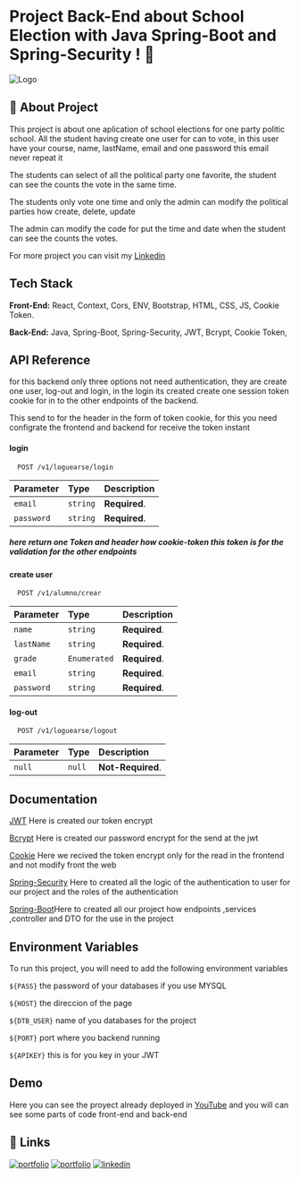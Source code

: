 # Project Back-End about School Election with Java Spring-Boot and Spring-Security ! 👋


![Logo](https://i.pinimg.com/736x/75/ad/bf/75adbf09fc8de34d0febb9cb7714764a.jpg)


## 🚀 About Project
This project is about one aplication of school elections for one party politic school.
All the student having create one  user for can to vote, in this user have your course, name, lastName, email and one password this email never repeat it 

The students can select of all the political party one favorite, the student can see the counts the vote in the same time.

The students only vote one time and only the admin can modify the political parties how create, delete, update

The admin can modify the code for put the time and date when the student can see the counts the votes.

For more project you can visit my
[Linkedin](https://www.linkedin.com/in/edwin-castro-13a763272/)
## Tech Stack

**Front-End:** React, Context, Cors, ENV, Bootstrap, HTML, CSS, JS, Cookie Token.

**Back-End:** Java, Spring-Boot, Spring-Security, JWT, Bcrypt, Cookie Token,


## API Reference

for this backend only three options not need authentication, they are create one user, log-out and login, in the login its created create one session token cookie for in to the other endpoints of the backend.

This send to for the header in the form of token cookie, for this you need configrate the frontend and backend for receive the token instant

#### login

```http
  POST /v1/loguearse/login
```

| Parameter | Type     | Description                |
| :-------- | :------- | :------------------------- |
| `email` | `string` | **Required**.|
| `password` | `string` | **Required**.|

##### here return one Token and header how cookie-token this token is for the validation for the other endpoints


#### create user

```http
  POST /v1/alumno/crear
```

| Parameter | Type     | Description                       |
| :-------- | :------- | :-------------------------------- |
| `name` | `string` | **Required**. |
| `lastName` | `string` | **Required**. |
| `grade` | `Enumerated` | **Required**.  |
| `email` | `string` | **Required**.  |
| `password` | `string` | **Required**. |

#### log-out

```http
  POST /v1/loguearse/logout
```

| Parameter | Type     | Description                       |
| :-------- | :------- | :-------------------------------- |
| `null` | `null` | **Not-Required**. |




## Documentation

[JWT](https://jwt.io/) Here is created our token encrypt

[Bcrypt](https://mvnrepository.com/artifact/at.favre.lib/bcrypt) Here is created our password encrypt for the send at the jwt

[Cookie](https://docs.spring.io/spring-security/reference/servlet/exploits/csrf.html) Here we recived the token encrypt only for the read in the frontend and not modify front the web

[Spring-Security](https://spring.io/projects/spring-security) Here to created all the logic of the authentication to user for our project and the roles of the authentication

[Spring-Boot](https://spring.io/projects/spring-boot)Here to created all our project how endpoints ,services ,controller and DTO for the use in the project

## Environment Variables

To run this project, you will need to add the following environment variables

`${PASS}` the password of your databases if you use MYSQL

`${HOST}` the direccion of the page

`${DTB_USER}` name of you databases for the project

`${PORT}` port where you backend running

`${APIKEY}` this is for you key in your JWT




## Demo

Here you can see the proyect already deployed in [YouTube](https://youtu.be/XIn_6wvHCls?si=c0ML25gI_mbMl3d_) and you will can see some parts of code front-end and back-end

## 🔗 Links
[![portfolio](https://img.shields.io/badge/my_portfolio-Front_End-000?style=for-the-badge&logo=ko-fi&logoColor=yellow)](https://portafolio-frontend-rust.vercel.app/)
[![portfolio](https://img.shields.io/badge/my_portfolio-Back_Edn-000?style=for-the-badge&logo=ko-fi&logoColor=green)](https://portafolio-reack.vercel.app/)
[![linkedin](https://img.shields.io/badge/linkedin-0A66C2?style=for-the-badge&logo=linkedin&logoColor=white)](www.linkedin.com/in/edwin-castro-13a763272)



